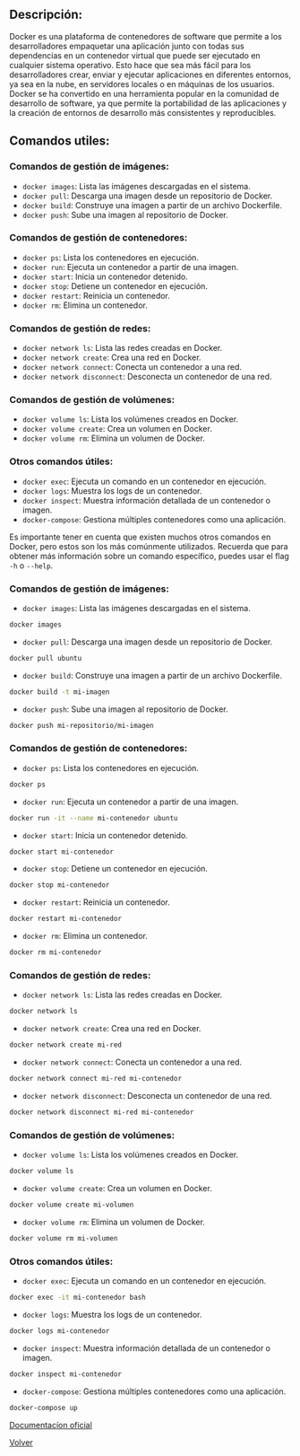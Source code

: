 ## Descripción:

Docker es una plataforma de contenedores de software que permite a los desarrolladores empaquetar una aplicación junto con todas sus dependencias en un contenedor virtual que puede ser ejecutado en cualquier sistema operativo. Esto hace que sea más fácil para los desarrolladores crear, enviar y ejecutar aplicaciones en diferentes entornos, ya sea en la nube, en servidores locales o en máquinas de los usuarios. Docker se ha convertido en una herramienta popular en la comunidad de desarrollo de software, ya que permite la portabilidad de las aplicaciones y la creación de entornos de desarrollo más consistentes y reproducibles.

## Comandos utiles:

### Comandos de gestión de imágenes:

-   `docker images`: Lista las imágenes descargadas en el sistema.
-   `docker pull`: Descarga una imagen desde un repositorio de Docker.
-   `docker build`: Construye una imagen a partir de un archivo Dockerfile.
-   `docker push`: Sube una imagen al repositorio de Docker.

### Comandos de gestión de contenedores:

-   `docker ps`: Lista los contenedores en ejecución.
-   `docker run`: Ejecuta un contenedor a partir de una imagen.
-   `docker start`: Inicia un contenedor detenido.
-   `docker stop`: Detiene un contenedor en ejecución.
-   `docker restart`: Reinicia un contenedor.
-   `docker rm`: Elimina un contenedor.

### Comandos de gestión de redes:

-   `docker network ls`: Lista las redes creadas en Docker.
-   `docker network create`: Crea una red en Docker.
-   `docker network connect`: Conecta un contenedor a una red.
-   `docker network disconnect`: Desconecta un contenedor de una red.

### Comandos de gestión de volúmenes:

-   `docker volume ls`: Lista los volúmenes creados en Docker.
-   `docker volume create`: Crea un volumen en Docker.
-   `docker volume rm`: Elimina un volumen de Docker.

### Otros comandos útiles:

-   `docker exec`: Ejecuta un comando en un contenedor en ejecución.
-   `docker logs`: Muestra los logs de un contenedor.
-   `docker inspect`: Muestra información detallada de un contenedor o imagen.
-   `docker-compose`: Gestiona múltiples contenedores como una aplicación.

Es importante tener en cuenta que existen muchos otros comandos en Docker, pero estos son los más comúnmente utilizados. Recuerda que para obtener más información sobre un comando específico, puedes usar el flag `-h` o `--help`.

### Comandos de gestión de imágenes:

- `docker images`: Lista las imágenes descargadas en el sistema.

```bash
docker images
```

- `docker pull`: Descarga una imagen desde un repositorio de Docker.

```bash
docker pull ubuntu
```

- `docker build`: Construye una imagen a partir de un archivo Dockerfile.

```bash
docker build -t mi-imagen
```

- `docker push`: Sube una imagen al repositorio de Docker.

```bash
docker push mi-repositorio/mi-imagen
```

### Comandos de gestión de contenedores:

-   `docker ps`: Lista los contenedores en ejecución.

```bash
docker ps
```

- `docker run`: Ejecuta un contenedor a partir de una imagen.

```bash
docker run -it --name mi-contenedor ubuntu
```

- `docker start`: Inicia un contenedor detenido.

```bash
docker start mi-contenedor
```

- `docker stop`: Detiene un contenedor en ejecución.

```bash
docker stop mi-contenedor
```

- `docker restart`: Reinicia un contenedor.

```bash
docker restart mi-contenedor
```

- `docker rm`: Elimina un contenedor.

```bash
docker rm mi-contenedor
```

### Comandos de gestión de redes:

- `docker network ls`: Lista las redes creadas en Docker.

```bash
docker network ls
```

- `docker network create`: Crea una red en Docker.

```bash
docker network create mi-red
```

- `docker network connect`: Conecta un contenedor a una red.

```bash
docker network connect mi-red mi-contenedor
```

- `docker network disconnect`: Desconecta un contenedor de una red.

```bash
docker network disconnect mi-red mi-contenedor
```

### Comandos de gestión de volúmenes:

- `docker volume ls`: Lista los volúmenes creados en Docker.

```bash
docker volume ls
```

- `docker volume create`: Crea un volumen en Docker.

```bash
docker volume create mi-volumen
```

- `docker volume rm`: Elimina un volumen de Docker.

```bash
docker volume rm mi-volumen
```

### Otros comandos útiles:

- `docker exec`: Ejecuta un comando en un contenedor en ejecución.

```bash
docker exec -it mi-contenedor bash
```

- `docker logs`: Muestra los logs de un contenedor.

```bash
docker logs mi-contenedor
```

- `docker inspect`: Muestra información detallada de un contenedor o imagen.

```bash
docker inspect mi-contenedor
```

- `docker-compose`: Gestiona múltiples contenedores como una aplicación.

```bash
docker-compose up
```

[Documentacíon oficial](https://docs.docker.com/)

[Volver](/Herramientas_de_desarrollo.md)